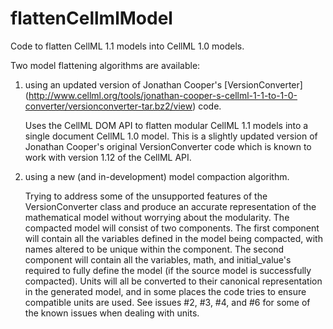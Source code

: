flattenCellmlModel
==================

Code to flatten CellML 1.1 models into CellML 1.0 models.

Two model flattening algorithms are available:

1. using an updated version of Jonathan Cooper's [VersionConverter] (http://www.cellml.org/tools/jonathan-cooper-s-cellml-1-1-to-1-0-converter/versionconverter-tar.bz2/view) code.

    Uses the CellML DOM API to flatten modular CellML 1.1 models into a single document CellML 1.0 model. This is a slightly updated version of Jonathan Cooper's original VersionConverter code which is known to work with version 1.12 of the CellML API.

2. using a new (and in-development) model compaction algorithm.

    Trying to address some of the unsupported features of the VersionConverter class and produce an accurate representation of the mathematical model without worrying about the modularity. The compacted model will consist of two components. The first component will contain all the variables defined in the model being compacted, with names altered to be unique within the component. The second component will contain all the variables, math, and initial_value's required to fully define the model (if the source model is successfully compacted). Units will all be converted to their canonical representation in the generated model, and in some places the code tries to ensure compatible units are used. See issues #2, #3, #4, and #6 for some of the known issues when dealing with units.

